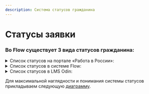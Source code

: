 ```yaml
---
description: Система статусов гражданина
---
```


# Статусы заявки

### **Во Flow существует 3 вида статусов гражданина:** <a href="#vo-flow-sushestvuet-3-vida-statusov-grazhdanina." id="vo-flow-sushestvuet-3-vida-statusov-grazhdanina."></a>

<details>

<summary>Список статусов на портале «Работа в России»:</summary>

1. Подана заявка
2. На рассмотрении оператором обучающих центров
3. Ожидает решения пользователя
4. Согласована
5. Отклонена
6. Отменена гражданином
7. Гражданин зачислен в группу
8. В процессе обучения
9. Обучение завершено успешно
10. Обучение завершено неудачно
11. Выдан документ о квалификации по итогам обучения

</details>

<details>

<summary>Список статусов в системе Flow:</summary>

Каждый гражданин отправляет заявку на портале [Работа в России](https://trudvsem.ru/). Далее заявка Федеральное государственное автономное образовательное учреждение высшего образования "Национальный исследовательский Томский государственный университет" в течение часа (время может быть увеличено при большом объеме заявок) попадает  в личный кабинет Flow. Гражданину отправляется письмо - приглашение в личный кабинет.

После того, как заявка попала в систему она проходит следующие этапы-статусы:

* **Отклонено ЦЗН** - заявка отклонена.
* **Отозвана гражданином** - гражданин отклонил заявка на портале Работа в России.
* **Ожидаем решение ЦЗН** - заявка находится на рассмотрении ЦЗН.  Гражданин может войти в [личный кабинет](https://informa.gitbook.io/flow-kabinet-grazhdanina/), но не сможет пройти дальше шага 4
* **Ожидаем загрузку первичных документов** - гражданин, отправил заявку на портале РвР получил письмо - приглашение в личный кабинет, но пока не загрузил скан копию паспорта и документа образовании.
* **Первичные документы необходимо проверить** - гражданин загрузил скан-копию паспорта и документа об образовании и ждет проверки представителя образовательной организации.
* **Первичные документы были отклонены** - при проверке в документах найдены ошибки, представитель образовательной организации  отклонил документы, гражданину необходимо их заменить.
* **Ожидаем документы на зачисление** - заявка  подтверждена в ЦЗН, первичные документы проверены. Гражданин выбирает тип договора (двусторонний, трёхсторонний с ЦЗН или трёхсторонний с работодателем) и период обучения. Гражданин подписывает и  загружает договор, заявление и согласие на обработку персональных данных.
* **Документы на зачисление необходимо проверить** - гражданин загрузил на проверку договор, заявление на обучение и  согласие на обработку персональных данных. Документы ожидают проверки.
* **Документы на зачисление были отклонены** - гражданину необходимо загрузить новые корректные скан-копии документов. Возможно, он будет возвращен на шаг 5 для выбора нового потока, так как записаться и приложить документы возможно только по [схеме](../vybor-perioda-obucheniya/skhema-vybora-dostupnogo-perioda-obucheniya.md).
* **Записан на обучение** -  заявка попадает в этот статус сразу после регистрации в Один. (через час после одобрения ДЗС, если в очереди большой поток заявок, время может быть увеличено).
* **Необходимо выпустить приказ на зачисление** - договор, заявление на обучение и согласие на обработку персональных данных одобрены представителем образовательной организации, гражданин получает доступ к образовательной платформе Odin и для него необходимо выпустить приказ на зачисление.
* **Есть приказ на зачисление** - гражданину добавлен приказ на зачисление.
* **Обучение** -  заявка перейдёт в этот статут после того, как слушатель пройдет хотя бы одну активность,  на платформе Odin.
* **Требуется проверить заявление на отчисление** - гражданин во время обучения написал заявление на отчисление (для этого в ЛК гражданина необходимо нажать на кнопку  "Заявление на отчисление" скачать образец, подписать и отправить на проверку).
* **Требуется отчислить на основании заявления** -  представителю образовательной организации необходимо создать приказ  об отчислении с типом "по Заявлению слушателя" и добавить этот приказ гражданину на странице заявки, в этом случае гражданин сможет подать заявку на учатие  в проекте повторно.
* **Отчислен на основании заявления слушателя**  - гражданин отчислен и больше не может обучаться на платформе  Odin, но может подать заявку  на РвР на другой период/программу.
* **Требуется отчислить за неуспеваемость** - обучение на платформе Odin завершено неуспешно.  Представителю образовательной организации необходимо создать приказ приказ об отчислении с указанием причины "Неуспеваемость" и добавить его гражданину на станице заявки.
* **Отчислен за неуспеваемость** -  гражданину назначен приказ об отчислении с указанием причины "Неуспеваемость". Если назначен данный тип приказа, гражданин больше не сможет принять участие в проекте по содействию занятости.
* **Успешно завершил обучение. Требуется отчислить**  - гражданин успешно завершил обучение на платформе Odin. Ожидает добавление приказа об отчислении с основанием "Выдача документа о квалификации".
* **Требуется выпустить документ о квалификации** - гражданину добавили приказ об отчислении с типом Выдача документа о квалификации. Далее ему добавляется информация по документу о квалификации. (пока в работе).
* **Требуется загрузить скан документа о квалификации** - гражданину добавили информацию по документу о квалификации, но пока не загрузили скан самого документа.
* **Ожидаем трудоустройства** - гражданину добавлен документ о квалификации.
* **Трудоустроен** - трудоустройство гражданина подтверждено.
* **Обучение отменено в LMS Odin** - заявка переходит в этот статус, если гражданину подтвердили заявление на отчисление, либо он проходил обучение  в прошлом году и ему необходимо закрыть доступ к образовательной программе.&#x20;

</details>

<details>

<summary>Список статусов в LMS Odin:</summary>

1. **Записан на обучение.** Зарегистрирован в Один, активностей нет.
2. **Приступил к обучению.** Есть завершенные активности слушателя.
3. **Завершил неуспешно.** Отчислен на основании заявления или по причине неуспеваемости.
4. **Обучение отменено.** Обучение отменно образовательной организацией. Гражданин ранее проходил обучение в рамках ФП.
5. **Завершил успешно.** Пройдена итоговая аттестация. Отчислен по завершению обучения. Документ об образовании направлен.

</details>

Для максимальной наглядности и понимания системы статусов прикладываем следующую [диаграмму](https://cacoo.com/diagrams/kpKZW4u9o09iCCFB/246EC).&#x20;
